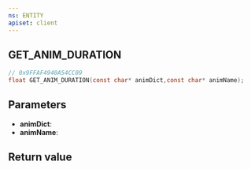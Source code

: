 ```yaml
---
ns: ENTITY
apiset: client
---
```

## GET_ANIM_DURATION

```c
// 0x9FFAF4940A54CC09
float GET_ANIM_DURATION(const char* animDict,const char* animName);
```


## Parameters
* **animDict**:
* **animName**:

## Return value

